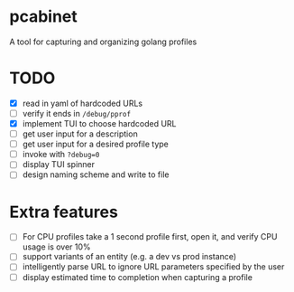 # pcabinet
A tool for capturing and organizing golang profiles

# TODO
 - [X] read in yaml of hardcoded URLs
 - [ ] verify it ends in `/debug/pprof`
 - [X] implement TUI to choose hardcoded URL
 - [ ] get user input for a description
 - [ ] get user input for a desired profile type
 - [ ] invoke with `?debug=0`
 - [ ] display TUI spinner
 - [ ] design naming scheme and write to file

# Extra features
 - [ ] For CPU profiles take a 1 second profile first, open it, and verify CPU usage is over 10%
 - [ ] support variants of an entity (e.g. a dev vs prod instance)
 - [ ] intelligently parse URL to ignore URL parameters specified by the user
 - [ ] display estimated time to completion when capturing a profile 
